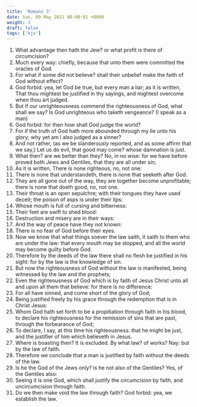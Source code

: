 ```yaml
---
title: 'Romans 3'
date: Sun, 09 May 2021 00:00:01 +0000
weight: 3
draft: false
tags: ['kjv'] 
---
```


1. What advantage then hath the Jew? or what profit is there of circumcision?
2. Much every way: chiefly, because that unto them were committed the oracles of God.
3. For what if some did not believe? shall their unbelief make the faith of God without effect?
4. God forbid: yea, let God be true, but every man a liar; as it is written, That thou mightest be justified in thy sayings, and mightest overcome when thou art judged.
5. But if our unrighteousness commend the righteousness of God, what shall we say? Is God unrighteous who taketh vengeance? (I speak as a man)
6. God forbid: for then how shall God judge the world?
7. For if the truth of God hath more abounded through my lie unto his glory; why yet am I also judged as a sinner?
8. And not rather, (as we be slanderously reported, and as some affirm that we say,) Let us do evil, that good may come? whose damnation is just.
9. What then? are we better than they? No, in no wise: for we have before proved both Jews and Gentiles, that they are all under sin;
10. As it is written, There is none righteous, no, not one:
11. There is none that understandeth, there is none that seeketh after God.
12. They are all gone out of the way, they are together become unprofitable; there is none that doeth good, no, not one.
13. Their throat is an open sepulchre; with their tongues they have used deceit; the poison of asps is under their lips:
14. Whose mouth is full of cursing and bitterness:
15. Their feet are swift to shed blood:
16. Destruction and misery are in their ways:
17. And the way of peace have they not known:
18. There is no fear of God before their eyes.
19. Now we know that what things soever the law saith, it saith to them who are under the law: that every mouth may be stopped, and all the world may become guilty before God.
20. Therefore by the deeds of the law there shall no flesh be justified in his sight: for by the law is the knowledge of sin.
21. But now the righteousness of God without the law is manifested, being witnessed by the law and the prophets;
22. Even the righteousness of God which is by faith of Jesus Christ unto all and upon all them that believe: for there is no difference:
23. For all have sinned, and come short of the glory of God;
24. Being justified freely by his grace through the redemption that is in Christ Jesus:
25. Whom God hath set forth to be a propitiation through faith in his blood, to declare his righteousness for the remission of sins that are past, through the forbearance of God;
26. To declare, I say, at this time his righteousness: that he might be just, and the justifier of him which believeth in Jesus.
27. Where is boasting then? It is excluded. By what law? of works? Nay: but by the law of faith.
28. Therefore we conclude that a man is justified by faith without the deeds of the law.
29. Is he the God of the Jews only? is he not also of the Gentiles? Yes, of the Gentiles also:
30. Seeing it is one God, which shall justify the circumcision by faith, and uncircumcision through faith.
31. Do we then make void the law through faith? God forbid: yea, we establish the law.
